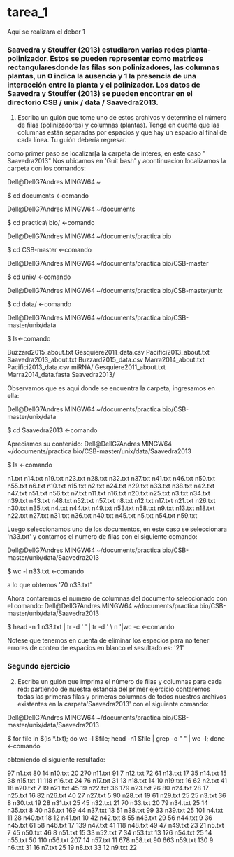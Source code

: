 # tarea_1
Aquí se realizara el deber 1

### Saavedra y Stouffer (2013) estudiaron varias redes planta-polinizador. Estos se pueden representar como matrices rectangularesdonde las filas son polinizadores, las columnas plantas, un 0 indica la ausencia y 1 la presencia de una interacción entre la planta y el polinizador. Los datos de Saavedra y Stouffer (2013) se pueden encontrar en el directorio CSB / unix / data / Saavedra2013. 

1. Escriba un guión que tome uno de estos archivos y determine el número de filas (polinizadores) y columnas (plantas). Tenga en cuenta que 
las columnas están separadas por espacios y que hay un espacio al final de cada línea. Tu guión debería regresar. 

como primer paso se localizar[a la carpeta de interes, en este caso " Saavedra2013"
Nos ubicamos en 'Guit bash' y acontinuacion localizamos la carpeta con los comandos:

Dell@DellG7Andres MINGW64 ~

$ cd documents <-comando

Dell@DellG7Andres MINGW64 ~/documents

$ cd practica\ bio/ <-comando

Dell@DellG7Andres MINGW64 ~/documents/practica bio

$ cd CSB-master <-comando

Dell@DellG7Andres MINGW64 ~/documents/practica bio/CSB-master

$ cd unix/ <-comando

Dell@DellG7Andres MINGW64 ~/documents/practica bio/CSB-master/unix

$ cd data/ <-comando

Dell@DellG7Andres MINGW64 ~/documents/practica bio/CSB-master/unix/data

$ ls<-comando

Buzzard2015_about.txt    Gesquiere2011_data.csv  Pacifici2013_about.txt  Saavedra2013_about.txt
Buzzard2015_data.csv     Marra2014_about.txt     Pacifici2013_data.csv   miRNA/
Gesquiere2011_about.txt  Marra2014_data.fasta    Saavedra2013/

Observamos que es aqui donde se encuentra la carpeta, ingresamos en ella:

Dell@DellG7Andres MINGW64 ~/documents/practica bio/CSB-master/unix/data

$ cd Saavedra2013 <-comando

Apreciamos su contenido:
Dell@DellG7Andres MINGW64 ~/documents/practica bio/CSB-master/unix/data/Saavedra2013

$ ls <-comando
 
n1.txt   n14.txt  n19.txt  n23.txt  n28.txt  n32.txt  n37.txt  n41.txt  n46.txt  n50.txt  n55.txt  n6.txt
n10.txt  n15.txt  n2.txt   n24.txt  n29.txt  n33.txt  n38.txt  n42.txt  n47.txt  n51.txt  n56.txt  n7.txt
n11.txt  n16.txt  n20.txt  n25.txt  n3.txt   n34.txt  n39.txt  n43.txt  n48.txt  n52.txt  n57.txt  n8.txt
n12.txt  n17.txt  n21.txt  n26.txt  n30.txt  n35.txt  n4.txt   n44.txt  n49.txt  n53.txt  n58.txt  n9.txt
n13.txt  n18.txt  n22.txt  n27.txt  n31.txt  n36.txt  n40.txt  n45.txt  n5.txt   n54.txt  n59.txt

Luego seleccionamos uno de los documentos, en este caso se seleccionara 'n33.txt'  y contamos el numero de filas con el siguiente comando:

Dell@DellG7Andres MINGW64 ~/documents/practica bio/CSB-master/unix/data/Saavedra2013

$ wc -l n33.txt <-comando

a lo que obtemos '70 n33.txt' 

Ahora contaremos el numero de columnas del documento seleccionado con el comando:
Dell@DellG7Andres MINGW64 ~/documents/practica bio/CSB-master/unix/data/Saavedra2013

$ head -n 1 n33.txt | tr -d '  '  | tr -d ' \ n '|wc -c <-comando

 Notese que tenemos en cuenta de eliminar los espacios para no tener errores de conteo de espacios en blanco
 el sesultado es: '21'
 
 
 
 
### Segundo ejercicio

2. Escriba un guión que imprima el número de filas y columnas para cada red:
partiendo de nuestra estancia del primer ejercicio contaremos todas las primeras filas y primeras columnas de todos nuestros 
archivos existentes en la carpeta'Saavedra2013' con el siguiente comando:

Dell@DellG7Andres MINGW64 ~/documents/practica bio/CSB-master/unix/data/Saavedra2013

$ for file in $(ls *.txt); do wc -l $file;  head -n1 $file | grep -o " " | wc -l; done  <-comando

obteniendo el siguiente resultado: 

97 n1.txt
80
14 n10.txt
20
270 n11.txt
91
7 n12.txt
72
61 n13.txt
17
35 n14.txt
15
38 n15.txt
11
118 n16.txt
24
76 n17.txt
31
13 n18.txt
14
10 n19.txt
16
62 n2.txt
41
18 n20.txt
7
19 n21.txt
45
19 n22.txt
36
179 n23.txt
26
80 n24.txt
28
17 n25.txt
16
82 n26.txt
40
27 n27.txt
5
90 n28.txt
19
61 n29.txt
25
25 n3.txt
36
8 n30.txt
19
28 n31.txt
25
45 n32.txt
21
70 n33.txt
20
79 n34.txt
25
14 n35.txt
8
40 n36.txt
169
44 n37.txt
13
51 n38.txt
99
33 n39.txt
25
101 n4.txt
11
28 n40.txt
18
12 n41.txt
10
42 n42.txt
8
55 n43.txt
29
56 n44.txt
9
36 n45.txt
61
58 n46.txt
17
139 n47.txt
41
118 n48.txt
49
47 n49.txt
23
21 n5.txt
7
45 n50.txt
46
8 n51.txt
15
33 n52.txt
7
34 n53.txt
13
126 n54.txt
25
14 n55.txt
50
110 n56.txt
207
14 n57.txt
11
678 n58.txt
90
663 n59.txt
130
9 n6.txt
31
16 n7.txt
25
19 n8.txt
33
12 n9.txt
22
